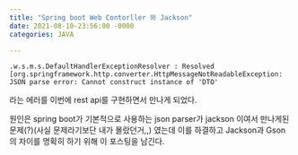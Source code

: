 ```yaml
---
title: "Spring boot Web Contorller 와 Jackson"
date: 2021-08-10-23:56:00 -0000
categories: JAVA

---
```


```text
.w.s.m.s.DefaultHandlerExceptionResolver : Resolved [org.springframework.http.converter.HttpMessageNotReadableException: JSON parse error: Cannot construct instance of 'DTO' 
```

라는 에러를 이번에 rest api를 구현하면서 만나게 되었다.

원인은 spring boot가 기본적으로 사용하는 json parser가 jackson 이여서 만나게된 문제(?)(사실 문제라기보단 내가 몰랐던거,,) 였는데 이를 하결하고 Jackson과 Gson의 차이를 명확히 하기 위해 이 포스팅을 남긴다.
